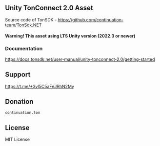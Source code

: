 ## Unity TonConnect 2.0 Asset

Source code of TonSDK - https://github.com/continuation-team/TonSdk.NET
#### Warning! This asset using LTS Unity version (2022.3 or newer)

### Documentation

https://docs.tonsdk.net/user-manual/unity-tonconnect-2.0/getting-started

## Support

https://t.me/+3yl5C5aFeJRhN2My

## Donation

`continuation.ton`

## License

MIT License
